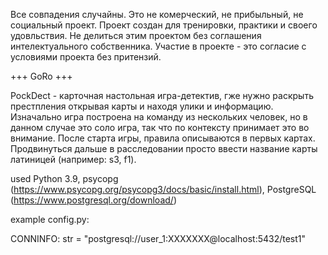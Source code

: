 Все совпадения случайны.
Это не комерческий, не прибыльный, не социальный проект.
Проект создан для тренировки, практики и своего удовльствия.
Не делиться этим проектом без соглашения интелектуального собственника.
Участие в проекте - это согласие с условиями проекта без притензий.

+++ GoRo +++

PockDect - карточная настольная игра-детектив, гже нужно раскрыть престпления открывая карты и находя улики и информацию.
Изначально игра построена на команду из нескольких человек, но в данном случае это соло игра, так что по контексту принимает это во внимание.
После старта игры, правила описываются в первых картах. Продвинуться дальше в расследовании просто ввести название карты латиницей (например: s3, f1).

used Python 3.9, psycopg (https://www.psycopg.org/psycopg3/docs/basic/install.html), PostgreSQL (https://www.postgresql.org/download/)

example config.py:

CONNINFO: str = "postgresql://user_1:XXXXXXX@localhost:5432/test1"
